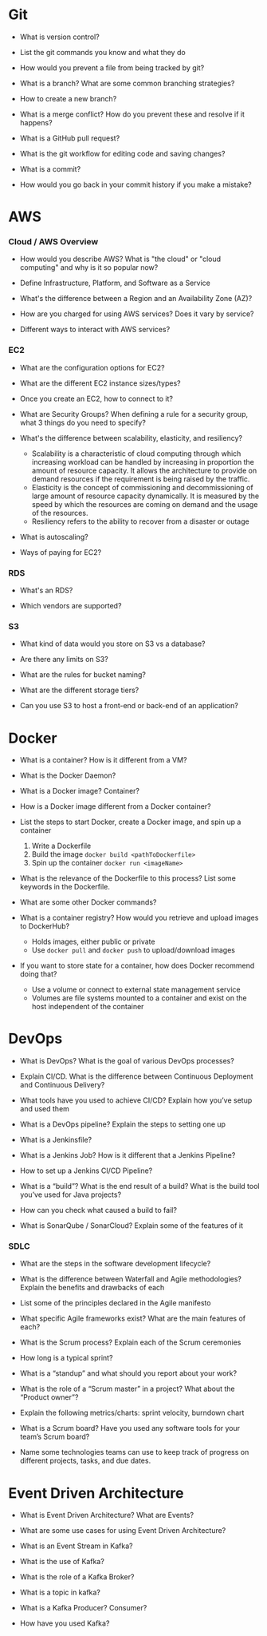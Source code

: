 # Git

* What is version control?

* List the git commands you know and what they do
  
* How would you prevent a file from being tracked by git?
 
* What is a branch? What are some common branching strategies?
  
* How to create a new branch?
  
* What is a merge conflict? How do you prevent these and resolve if it happens?
 
* What is a GitHub pull request?
  
* What is the git workflow for editing code and saving changes?
  
* What is a commit?
  
* How would you go back in your commit history if you make a mistake?
  

# AWS

### Cloud / AWS Overview
* How would you describe AWS? What is "the cloud" or "cloud computing" and why is it so popular now?

* Define Infrastructure, Platform, and Software as a Service

* What's the difference between a Region and an Availability Zone (AZ)?

* How are you charged for using AWS services? Does it vary by service?

* Different ways to interact with AWS services?

### EC2

* What are the configuration options for EC2?

* What are the different EC2 instance sizes/types?
  
* Once you create an EC2, how to connect to it?
 
* What are Security Groups? When defining a rule for a security group, what 3 things do you need to specify?

* What's the difference between scalability, elasticity, and resiliency?
  * Scalability is a characteristic of cloud computing through which increasing workload can be handled by increasing in proportion the amount of resource capacity. It allows the architecture to provide on demand resources if the requirement is being raised by the traffic.
  * Elasticity is the concept of commissioning and decommissioning of large amount of resource capacity dynamically. It is measured by the speed by which the resources are coming on demand and the usage of the resources.
  * Resiliency refers to the ability to recover from a disaster or outage
* What is autoscaling?
  
* Ways of paying for EC2?
  

### RDS

* What's an RDS?

* Which vendors are supported?


### S3

* What kind of data would you store on S3 vs a database?
 
* Are there any limits on S3?
  
* What are the rules for bucket naming?
 
* What are the different storage tiers?
  
* Can you use S3 to host a front-end or back-end of an application?
 
# Docker

* What is a container? How is it different from a VM?

* What is the Docker Daemon?

* What is a Docker image? Container?

* How is a Docker image different from a Docker container? 

* List the steps to start Docker, create a Docker image, and spin up a container
  1. Write a Dockerfile
  2. Build the image `docker build <pathToDockerfile>`
  3. Spin up the container `docker run <imageName>`

* What is the relevance of the Dockerfile to this process? List some keywords in the Dockerfile.
  
* What are some other Docker commands?
  
* What is a container registry? How would you retrieve and upload images to DockerHub?
  * Holds images, either public or private
  * Use `docker pull` and `docker push` to upload/download images

* If you want to store state for a container, how does Docker recommend doing that?
  * Use a volume or connect to external state management service
  * Volumes are file systems mounted to a container and exist on the host independent of the container


# DevOps

-  What is DevOps? What is the goal of various DevOps processes?
    
-  Explain CI/CD. What is the difference between Continuous Deployment and Continuous Delivery?
    
-  What tools have you used to achieve CI/CD? Explain how you’ve setup and used them
    
-  What is a DevOps pipeline? Explain the steps to setting one up

-  What is a Jenkinsfile?

-  What is a Jenkins Job? How is it different that a Jenkins Pipeline?

-  How to set up a Jenkins CI/CD Pipeline?

-  What is a “build”? What is the end result of a build? What is the build tool you’ve used for Java projects?

-  How can you check what caused a build to fail?

-  What is SonarQube / SonarCloud? Explain some of the features of it
    


### SDLC

-  What are the steps in the software development lifecycle?
    
-  What is the difference between Waterfall and Agile methodologies? Explain the benefits and drawbacks of each
    
-  List some of the principles declared in the Agile manifesto
    
-  What specific Agile frameworks exist? What are the main features of each?
    
-  What is the Scrum process? Explain each of the Scrum ceremonies
    
-  How long is a typical sprint?
    
-  What is a “standup” and what should you report about your work?
    
-  What is the role of a “Scrum master” in a project? What about the “Product owner”?
    
-  Explain the following metrics/charts: sprint velocity, burndown chart
    
-  What is a Scrum board? Have you used any software tools for your team’s Scrum board?

-  Name some technologies teams can use to keep track of progress on different projects, tasks, and due dates.

# Event Driven Architecture

- What is Event Driven Architecture? What are Events?

- What are some use cases for using Event Driven Architecture?

- What is an Event Stream in Kafka?

- What is the use of Kafka?

- What is the role of a Kafka Broker?

- What is a topic in kafka?

- What is a Kafka Producer? Consumer?

- How have you used Kafka?

